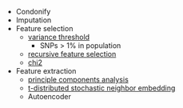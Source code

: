 - Condonify
- Imputation
- Feature selection
  - [variance threshold](https://scikit-learn.org/stable/modules/generated/sklearn.feature_selection.VarianceThreshold.html#sklearn.feature_selection.VarianceThreshold)
    - SNPs > 1% in population
  - [recursive feature selection](https://scikit-learn.org/stable/modules/generated/sklearn.feature_selection.RFE.html#sklearn.feature_selection.RFE)
  - [chi2](https://scikit-learn.org/stable/modules/generated/sklearn.feature_selection.chi2.html#sklearn.feature_selection.chi2)
- Feature extraction
  - [principle components analysis](https://scikit-learn.org/stable/modules/generated/sklearn.decomposition.PCA.html#sklearn.decomposition.PCA)
  - [t-distributed stochastic neighbor embedding](https://scikit-learn.org/stable/modules/generated/sklearn.manifold.TSNE.html#sklearn.manifold.TSNE)
  - Autoencoder
